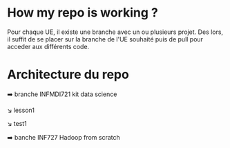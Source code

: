# How my repo is working ?

Pour chaque UE, il existe une branche avec un ou plusieurs projet. Des lors, il suffit de se placer sur la branche de l'UE souhaité puis de pull pour acceder aux différents code.

# Architecture du repo

:arrow_right: branche INFMDI721 kit data science
 
:arrow_lower_right: lesson1
 
:arrow_lower_right: test1

:arrow_right: banche INF727 Hadoop from scratch
